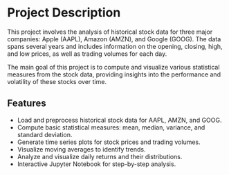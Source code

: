 # Project Description

This project involves the analysis of historical stock data for three major companies: Apple (AAPL), Amazon (AMZN), and Google (GOOG). The data spans several years and includes information on the opening, closing, high, and low prices, as well as trading volumes for each day.

The main goal of this project is to compute and visualize various statistical measures from the stock data, providing insights into the performance and volatility of these stocks over time.

## Features

- Load and preprocess historical stock data for AAPL, AMZN, and GOOG.
- Compute basic statistical measures: mean, median, variance, and standard deviation.
- Generate time series plots for stock prices and trading volumes.
- Visualize moving averages to identify trends.
- Analyze and visualize daily returns and their distributions.
- Interactive Jupyter Notebook for step-by-step analysis.
